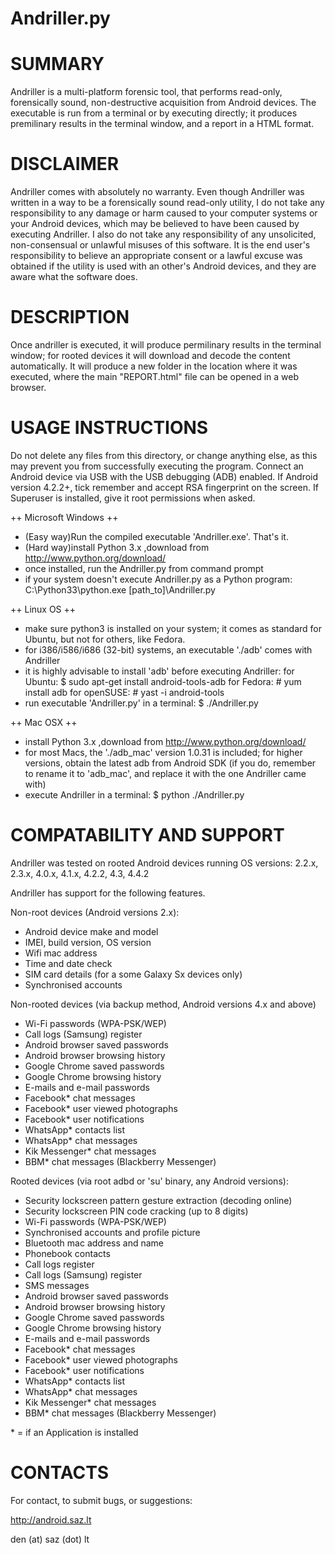 Andriller.py
============

# SUMMARY

Andriller is a multi-platform forensic tool, that performs read-only, forensically sound, non-destructive acquisition from Android devices. The executable is run from a terminal or by executing directly; it produces premilinary results in the terminal window, and a report in a HTML format.

# DISCLAIMER

Andriller comes with absolutely no warranty. Even though Andriller was written in a way to be a forensically sound read-only utility, I do not take any responsibility to any damage or harm caused to your computer systems or your Android devices, which may be believed to have been caused by executing Andriller. I also do not take any responsibility of any unsolicited, non-consensual or unlawful misuses of this software. It is the end user's responsibility to believe an appropriate consent or a lawful excuse was obtained if the utility is used with an other's Android devices, and they are aware what the software does.

# DESCRIPTION

Once andriller is executed, it will produce permilinary results in the terminal window; for rooted devices it will download and decode the content automatically. It will produce a new folder in the location where it was executed, where the main "REPORT.html" file can be opened in a web browser.


# USAGE INSTRUCTIONS

Do not delete any files from this directory, or change anything else, as this may prevent you from successfully executing the program. Connect an Android device via USB with the USB debugging (ADB) enabled. If Android version 4.2.2+, tick remember and accept RSA fingerprint on the screen. If Superuser is installed, give it root permissions when asked. 

++ Microsoft Windows ++
- (Easy way)Run the compiled executable 'Andriller.exe'. That's it.
- (Hard way)install Python 3.x ,download from http://www.python.org/download/
- once installed, run the Andriller.py from command prompt
- if your system doesn't execute Andriller.py as a Python program:
	C:\Python33\python.exe [path_to]\Andriller.py

++ Linux OS ++
- make sure python3 is installed on your system; it comes as standard for Ubuntu, but not for others, like Fedora.
- for i386/i586/i686 (32-bit) systems, an executable './adb' comes with Andriller
- it is highly advisable to install 'adb' before executing Andriller:
	for Ubuntu:		$ sudo apt-get install android-tools-adb
	for Fedora:		# yum install adb
	for openSUSE:	# yast -i android-tools
- run executable 'Andriller.py' in a terminal:
	$ ./Andriller.py

++ Mac OSX ++
- install Python 3.x ,download from http://www.python.org/download/
- for most Macs, the './adb_mac' version 1.0.31 is included; for higher versions, obtain the latest adb from Android SDK (if you do, remember to rename it to 'adb_mac', and replace it with the one Andriller came with)
- execute Andriller in a terminal:
	$ python ./Andriller.py

# COMPATABILITY AND SUPPORT

Andriller was tested on rooted Android devices running OS versions:
2.2.x, 2.3.x, 4.0.x, 4.1.x, 4.2.2, 4.3, 4.4.2

Andriller has support for the following features.

Non-root devices (Android versions 2.x):
- Android device make and model
- IMEI, build version, OS version
- Wifi mac address
- Time and date check
- SIM card details (for a some Galaxy Sx devices only)
- Synchronised accounts

Non-rooted devices (via backup method, Android versions 4.x and above)
- Wi-Fi passwords (WPA-PSK/WEP)
- Call logs (Samsung) register
- Android browser saved passwords
- Android browser browsing history
- Google Chrome saved passwords
- Google Chrome browsing history
- E-mails and e-mail passwords
- Facebook* chat messages
- Facebook* user viewed photographs
- Facebook* user notifications
- WhatsApp* contacts list
- WhatsApp* chat messages
- Kik Messenger* chat messages
- BBM* chat messages (Blackberry Messenger)

Rooted devices (via root adbd or 'su' binary, any Android versions):
- Security lockscreen pattern gesture extraction (decoding online)
- Security lockscreen PIN code cracking (up to 8 digits)
- Wi-Fi passwords (WPA-PSK/WEP)
- Synchronised accounts and profile picture
- Bluetooth mac address and name
- Phonebook contacts
- Call logs register
- Call logs (Samsung) register
- SMS messages
- Android browser saved passwords
- Android browser browsing history
- Google Chrome saved passwords
- Google Chrome browsing history
- E-mails and e-mail passwords
- Facebook* chat messages
- Facebook* user viewed photographs
- Facebook* user notifications
- WhatsApp* contacts list
- WhatsApp* chat messages
- Kik Messenger* chat messages
- BBM* chat messages (Blackberry Messenger)

\* = if an Application is installed

# CONTACTS

For contact, to submit bugs, or suggestions:

http://android.saz.lt

den (at) saz (dot) lt

